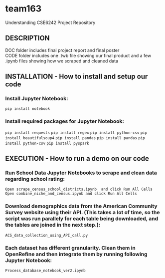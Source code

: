 # team163
Understanding CSE6242 Project Repository

## DESCRIPTION

DOC folder includes final project report and final poster <br />
CODE folder includes one .twb file showing our final product and a few .ipynb files showing how we scraped and cleaned data

## INSTALLATION - How to install and setup our code

### Install Jupyter Notebook:
`pip install notebook`

### Install required packages for Jupyter Notebook:
`pip install requests`
`pip install regex`
`pip install python-csv`
`pip install beautifulsoup4`
`pip install pandas`
`pip install pandas`
`pip install python-csv`
`pip install pyspark`

## EXECUTION - How to run a demo on our code

### Run School Data Jupyter Notebooks to scrape and clean data regarding school rating:
`Open scrape_census_school_districts.ipynb  and click Run All Cells`
`Open combine_niche_and_census.ipynb and click Run All Cells`

### Download demographics data from the American Community Survey website using their API. (This takes a lot of time, so the script was run parallely for each table being downloaded, and the tables are joined in the next step.):
`ACS_data_collection_using_API_call.py`

### Each dataset has different granularity. Clean them in OpenRefine and then integrate them by running following Jupyter Notebook:
`Process_database_notebook_ver2.ipynb`
